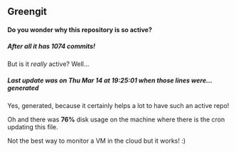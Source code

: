 ## Greengit

#### Do you wonder why this repository is so active?

##### After all it has 1074 commits!

But is it *really* active? Well...

##### Last update was on Thu Mar 14 at 19:25:01 when those lines were... generated

Yes, generated, because it certainly helps a lot to have such an active repo!

Oh and there was **76%** disk usage on the machine
where there is the cron updating this file.

Not the best way to monitor a VM in the cloud but it works! :)

